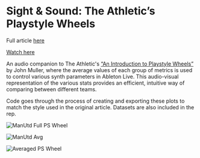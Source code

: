 # Sight & Sound: The Athletic’s Playstyle Wheels

Full article [here](https://medium.com/@watch22/sight-sound-the-athletics-playstyle-wheels-bd32e50cb48f)

[Watch here](https://youtu.be/zAtDft37_Rg)

An audio companion to The Athletic's [“An Introduction to Playstyle Wheels”](https://theathletic.com/3317384/2022/05/18/introducing-playstyle-wheels-the-athletics-way-of-capturing-ways-a-team-play-well-or-not/) by John Muller, where the average values of each group of metrics is used to control various synth parameters in Ableton Live. This audio-visual representation of the various stats provides an efficient, intuitive way of comparing between different teams.

Code goes through the process of creating and exporting these plots to match the style used in the original article. Datasets are also included in the rep.

![ManUtd Full PS Wheel](https://miro.medium.com/max/700/1*Ln0aTEyb_TtlwSCrfNJigg.png)

![ManUtd Avg](https://miro.medium.com/max/700/1*Rik5SHL6wFoVDO-y5Nu9AA.png)

![Averaged PS Wheel](outputs/Averaged/Averaged_Wheel_All.png)


